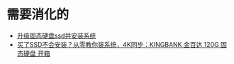 



# 需要消化的

- [升级固态硬盘ssd并安装系统](https://www.jianshu.com/p/295af38104d7)
- [买了SSD不会安装？从零教你装系统，4K同步：KINGBANK 金百达 120G 固态硬盘 开箱](https://post.smzdm.com/p/659512/)
